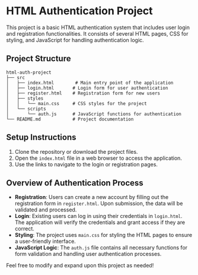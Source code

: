 # HTML Authentication Project

This project is a basic HTML authentication system that includes user login and registration functionalities. It consists of several HTML pages, CSS for styling, and JavaScript for handling authentication logic.

## Project Structure

```
html-auth-project
├── src
│   ├── index.html        # Main entry point of the application
│   ├── login.html       # Login form for user authentication
│   ├── register.html    # Registration form for new users
│   ├── styles
│   │   └── main.css     # CSS styles for the project
│   └── scripts
│       └── auth.js      # JavaScript functions for authentication
└── README.md            # Project documentation
```

## Setup Instructions

1. Clone the repository or download the project files.
2. Open the `index.html` file in a web browser to access the application.
3. Use the links to navigate to the login or registration pages.

## Overview of Authentication Process

- **Registration**: Users can create a new account by filling out the registration form in `register.html`. Upon submission, the data will be validated and processed.
- **Login**: Existing users can log in using their credentials in `login.html`. The application will verify the credentials and grant access if they are correct.
- **Styling**: The project uses `main.css` for styling the HTML pages to ensure a user-friendly interface.
- **JavaScript Logic**: The `auth.js` file contains all necessary functions for form validation and handling user authentication processes.

Feel free to modify and expand upon this project as needed!